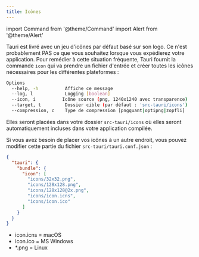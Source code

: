 ```yaml
---
title: Icônes
---
```


import Command from '@theme/Command' import Alert from '@theme/Alert'

Tauri est livré avec un jeu d'icônes par défaut basé sur son logo. Ce n'est probablement PAS ce que vous souhaitez lorsque vous expédierez votre application. Pour remédier à cette situation fréquente, Tauri fournit la commande `icon` qui va prendre un fichier d'entrée et créer toutes les icônes nécessaires pour les différentes plateformes :

<Command name="icon"/>

```sh
Options
  --help, -h          Affiche ce message
  --log, l            Logging [boolean]
  --icon, i          Icône source (png, 1240x1240 avec transparence)
  --target, t         Dossier cible (par défaut : 'src-tauri/icons')
  --compression, c    Type de compression [pngquant|optipng|zopfli]
```

Elles seront placées dans votre dossier `src-tauri/icons` où elles seront automatiquement incluses dans votre application compilée.

Si vous avez besoin de placer vos icônes à un autre endroit, vous pouvez modifier cette partie du fichier `src-tauri/tauri.conf.json` :

```json
{
  "tauri": {
    "bundle": {
      "icon": [
        "icons/32x32.png",
        "icons/128x128.png",
        "icons/128x128@2x.png",
        "icons/icon.icns",
        "icons/icon.ico"
      ]
    }
  }
}
```

<Alert type="info" icon="info-alt" title="Note sur les types de fichiers">

  - icon.icns = macOS
  - icon.ico = MS Windows
  - \*.png = Linux

</Alert>
